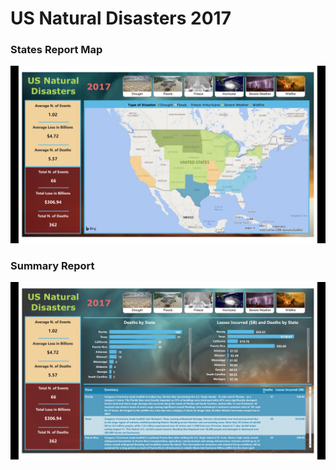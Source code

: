 # US Natural Disasters 2017

### States Report Map
![alt_text](https://github.com/AFoisAnalytics/US_Natural_Disasters_2017/blob/main/Imagines/Natural%20Disasters%20Report%20-%20States%20Report%20Map.png)

### Summary Report
![alt_text](https://github.com/AFoisAnalytics/US_Natural_Disasters_2017/blob/main/Imagines/Natural%20Disasters%20Report%20-%20Summary%20Report.png)

